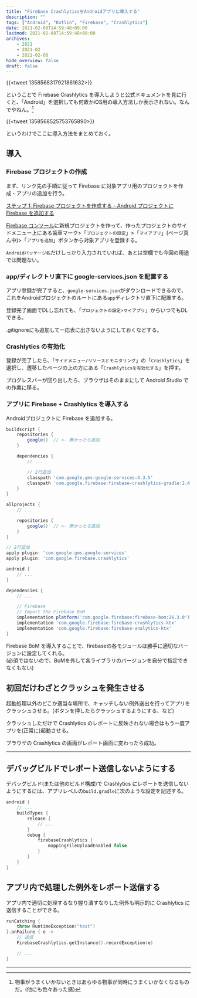 ```yaml
---
title: "Firebase CrashlyticsをAndroidアプリに導入する"
description: ""
tags: ["Android", "Kotlin", "Firebase", "Crashlytics"]
date: 2021-02-08T14:59:48+09:00
lastmod: 2021-02-08T14:59:48+09:00
archives:
    - 2021
    - 2021-02
    - 2021-02-08
hide_overview: false
draft: false
---
```


{{<tweet 1358568317921861632>}}

ということで Firebase Crashlytics を導入しようと公式ドキュメントを見に行くと、「Android」を選択しても何故かiOS用の導入方法しか表示されない。なんでやねん。[^*]

{{<tweet 1358568525753765890>}}

というわけでここに導入方法をまとめておく。

## 導入

### Firebase プロジェクトの作成

まず、リンク先の手順に従って Firebase に対象アプリ用のプロジェクトを作成・アプリの追加を行う。

[ステップ 1: Firebase プロジェクトを作成する - Android プロジェクトに Firebase を追加する](https://firebase.google.com/docs/android/setup?hl=ja#create-firebase-project)

[Firebase コンソール](https://console.firebase.google.com/)に新規プロジェクトを作って、作ったプロジェクトのサイドメニュー上にある歯車マーク>「`プロジェクトの設定`」>「`マイアプリ`」(ページ真ん中)>「`アプリを追加`」ボタンから対象アプリを登録する。

`Androidパッケージ名`だけしっかり入力されていれば、あとは空欄でも今回の用途では問題ない。

### app/ディレクトリ直下に google-services.json を配置する

アプリ登録が完了すると、`google-services.json`がダウンロードできるので、これをAndroidプロジェクトのルートにある`app`ディレクトリ直下に配置する。

登録完了画面でDLし忘れても、「`プロジェクトの設定>マイアプリ`」からいつでもDLできる。

.gitignoreにも追加して一応表に出さないようにしておくなどする。

### Crashlytics の有効化

登録が完了したら、「`サイドメニュー/リソースとモニタリング`」の「`Crashlytics`」を選択し、遷移したページの上の方にある「`Crashlyticsを有効化する`」を押す。

プログレスバーが回り出したら、ブラウザはそのままにして Android Studio での作業に移る。

### アプリに Firebase + Crashlytics を導入する

Androidプロジェクトに Firebase を追加する。

```gradle:(project)build.gradle
buildscript {
    repositories {
        google()  // <- 無かったら追加
    }

    dependencies {
        // ...

        // 2行追加
        classpath 'com.google.gms:google-services:4.3.5'
        classpath 'com.google.firebase:firebase-crashlytics-gradle:2.4.1'
    }
}

allprojects {
    // ...

    repositories {
        google()  // <- 無かったら追加
    }
}
```

```gradle:(app)build.gradle
// 2行追加
apply plugin: 'com.google.gms.google-services'
apply plugin: 'com.google.firebase.crashlytics'

android {
    // ...
}

dependencies {
    // ...

    // Firebase
    // Import the Firebase BoM
    implementation platform('com.google.firebase:firebase-bom:26.3.0')
    implementation 'com.google.firebase:firebase-crashlytics-ktx'
    implementation 'com.google.firebase:firebase-analytics-ktx'
}
```

Firebase BoM を導入することで、firebaseの各モジュールは勝手に適切なバージョンに設定してくれる。  
(必須ではないので、BoMを外して各ライブラリのバージョンを自分で指定できなくもない)

## 初回だけわざとクラッシュを発生させる

起動処理以外のどこか適当な場所で、キャッチしない例外送出を行ってアプリをクラッシュさせる。(ボタンを押したらクラッシュするようにする、など)

クラッシュしただけで Crashlytics のレポートに反映されない場合はもう一度アプリを(正常に)起動させる。

ブラウザの Crashlytics の画面がレポート画面に変わったら成功。

---

## デバッグビルドでレポート送信しないようにする

デバッグビルド(または他のビルド構成)で Crashlytics にレポートを送信しないようにするには、アプリレベルの`build.gradle`に次のような設定を記述する。

```gradle:(app)build.gradle
android {
    // ...
    buildTypes {
        release {
            // ...
        }
        debug {
            firebaseCrashlytics {
                mappingFileUploadEnabled false
            }
        }
    }
}
```

## アプリ内で処理した例外をレポート送信する

アプリ内で適切に処理するなり握り潰すなりした例外も明示的に Crashlytics に送信することができる。

```kt
runCatching {
    throw RuntimeException("test")
}.onFailure { e ->
    // 送信
    FirebaseCrashlytics.getInstance().recordException(e)

    // ...
}
```

---

[^*]: 物事がうまくいかないときはあらゆる物事が同時にうまくいかなくなるものだ。(他にも色々あった感)

